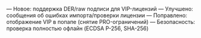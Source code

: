 — Новое: поддержка DER/raw подписи для VIP-лицензий
— Улучшено: сообщения об ошибках импорта/проверки лицензии
— Поправлено: отображение VIP в попапе (снятие PRO-ограничений)
— Безопасность: проверка полностью офлайн (ECDSA P-256, SHA-256)



















